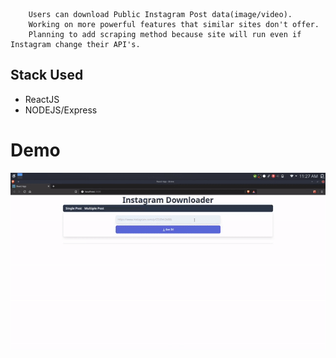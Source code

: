         Users can download Public Instagram Post data(image/video).
        Working on more powerful features that similar sites don't offer. 
        Planning to add scraping method because site will run even if Instagram change their API's.  


## Stack Used
- ReactJS
- NODEJS/Express

# Demo
![Link:](https://raw.githubusercontent.com/indahud/Insta-downloader-demo/master/demo.gif)
